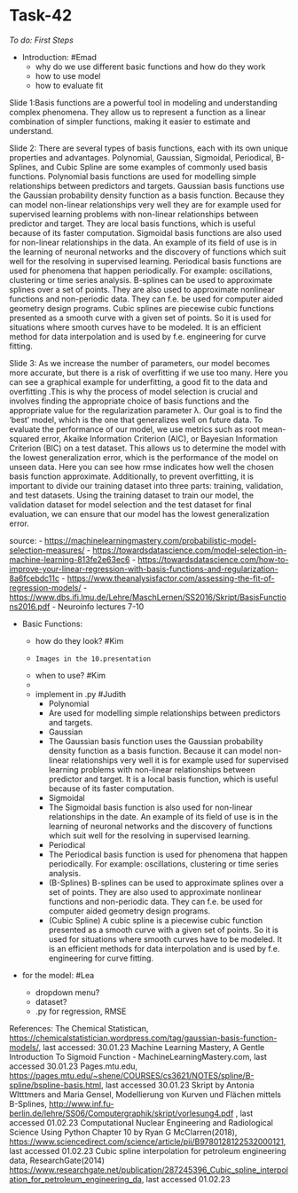 # Task-42

*To do: First Steps*

- Introduction: #Emad
     - why do we use different basic functions and how do they work
     - how to use model
     - how to evaluate fit

Slide 1:Basis functions are a powerful tool in modeling and understanding complex phenomena. They allow us to represent a function as a linear combination of simpler functions, making it easier to estimate and understand. 

Slide 2: There are several types of basis functions, each with its own unique properties and advantages. Polynomial, Gaussian, Sigmoidal, Periodical, B-Splines, and Cubic Spline are some examples of commonly used basis functions. 
Polynomial basis functions are used for modelling simple relationships between predictors and targets.
Gaussian basis functions use the Gaussian probability density function as a basis function. Because they can model non-linear relationships very well they are for example used for supervised learning problems with non-linear relationships between predictor and target. They are local basis functions, which is useful because of its faster computation.
Sigmoidal basis functions are also used for non-linear relationships in the data. An example of its field of use is in the learning of neuronal networks and the discovery of  functions which suit well for the resolving in supervised learning.
Periodical basis functions are used for phenomena that happen periodically. For example: oscillations, clustering or time series analysis.
B-splines can be used to approximate splines over a set of points. They are also used to approximate nonlinear functions and non-periodic data. They can f.e. be used for computer aided geometry design programs.
Cubic splines are piecewise cubic functions presented as a smooth curve with a given set of points. So it is used for situations where smooth curves have to be modeled. It is an efficient method for data interpolation and is used by f.e. engineering for curve fitting.
 
Slide 3: As we increase the number of parameters, our model becomes more accurate, but there is a risk of overfitting if we use too many. Here you can see a graphical example for underfitting, a good fit to the data and overfitting .This is why the process of model selection is crucial and involves finding the appropriate choice of basis functions and the appropriate value for the regularization parameter λ. Our goal is to find the ‘best’ model, which is the one that generalizes well on future data.
To evaluate the performance of our model, we use metrics such as root mean-squared error, Akaike Information Criterion (AIC), or Bayesian Information Criterion (BIC) on a test dataset. This allows us to determine the model with the lowest generalization error, which is the performance of the model on unseen data. Here you can see how rmse indicates how well the chosen basis function approximate. Additionally, to prevent overfitting, it is important to divide our training dataset into three parts: training, validation, and test datasets. Using the training dataset to train our model, the validation dataset for model selection and the test dataset for final evaluation, we can ensure that our model has the lowest generalization error.

source:
     - https://machinelearningmastery.com/probabilistic-model-selection-measures/
     - https://towardsdatascience.com/model-selection-in-machine-learning-813fe2e63ec6
     - https://towardsdatascience.com/how-to-improve-your-linear-regression-with-basis-functions-and-regularization-8a6fcebdc11c
     - https://www.theanalysisfactor.com/assessing-the-fit-of-regression-models/
     - https://www.dbs.ifi.lmu.de/Lehre/MaschLernen/SS2016/Skript/BasisFunctions2016.pdf
     - Neuroinfo lectures 7-10
       
- Basic Functions: 
    - how do they look? #Kim
    -     Images in the 10.presentation    
    - when to use? #Kim
    - 
    - implement in .py #Judith
        - Polynomial
        - Are used for modelling simple relationships between predictors             and targets.
        - Gaussian
        - The Gaussian basis function uses the Gaussian probability               density function as a basis function. Because it can model               non-linear relationships very well it is for example used for           supervised learning problems with non-linear relationships               between predictor and target. It is a local basis function,              which is useful because of its faster computation.
        - Sigmoidal
        - The Sigmoidal basis function is also used for non-linear                 relationships in the date. An example of its field of use is             in the learning of neuronal networks and the discovery of               functions which suit well for the resolving in supervised               learning.
        - Periodical
        - The Periodical basis function is used for phenomena that                  happen periodically. For example: oscillations, clustering or            time series analysis.
        - (B-Splines)
          B-splines can be used to approximate splines over a set of               points. They are also used to approximate nonlinear functions             and non-periodic data. They can f.e. be used for computer                 aided geometry design programs.
        - (Cubic Spline)
          A cubic spline is a piecewise cubic function presented as a               smooth curve with a given set of points. So it is used for               situations where smooth curves have to be modeled. It is an               efficient methods for data interpolation and is used by f.e.             engineering for curve fitting.
    
- for the model: #Lea
    - dropdown menu?
    - dataset?
    - .py for regression, RMSE
    
    
    
References:
The Chemical Statistican, https://chemicalstatistician.wordpress.com/tag/gaussian-basis-function-models/, last accessed: 30.01.23
Machine Learning Mastery, A Gentle Introduction To Sigmoid Function - MachineLearningMastery.com, last accessed 30.01.23
Pages.mtu.edu, https://pages.mtu.edu/~shene/COURSES/cs3621/NOTES/spline/B-spline/bspline-basis.html, last accessed 30.01.23
Skript by Antonia WItttmers and Maria Gensel, Modellierung von Kurven und Flächen mittels B-Splines, http://www.inf.fu-berlin.de/lehre/SS06/Computergraphik/skript/vorlesung4.pdf , last accessed 01.02.23
Computational Nuclear Engineering and Radiological Science Using Python Chapter 10 by Ryan G McClarren(2018), https://www.sciencedirect.com/science/article/pii/B9780128122532000121, last accessed 01.02.23
Cubic spline interpolation for petroleum engineering data, ResearchGate(2014) https://www.researchgate.net/publication/287245396_Cubic_spline_interpolation_for_petroleum_engineering_da, last accessed 01.02.23

